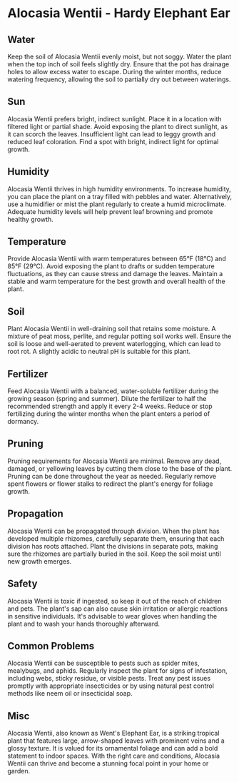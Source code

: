 # Alocasia Wentii - Hardy Elephant Ear

## Water

Keep the soil of Alocasia Wentii evenly moist, but not soggy. Water the plant when the top inch of soil feels slightly dry. Ensure that the pot has drainage holes to allow excess water to escape. During the winter months, reduce watering frequency, allowing the soil to partially dry out between waterings.

## Sun

Alocasia Wentii prefers bright, indirect sunlight. Place it in a location with filtered light or partial shade. Avoid exposing the plant to direct sunlight, as it can scorch the leaves. Insufficient light can lead to leggy growth and reduced leaf coloration. Find a spot with bright, indirect light for optimal growth.

## Humidity

Alocasia Wentii thrives in high humidity environments. To increase humidity, you can place the plant on a tray filled with pebbles and water. Alternatively, use a humidifier or mist the plant regularly to create a humid microclimate. Adequate humidity levels will help prevent leaf browning and promote healthy growth.

## Temperature

Provide Alocasia Wentii with warm temperatures between 65°F (18°C) and 85°F (29°C). Avoid exposing the plant to drafts or sudden temperature fluctuations, as they can cause stress and damage the leaves. Maintain a stable and warm temperature for the best growth and overall health of the plant.

## Soil

Plant Alocasia Wentii in well-draining soil that retains some moisture. A mixture of peat moss, perlite, and regular potting soil works well. Ensure the soil is loose and well-aerated to prevent waterlogging, which can lead to root rot. A slightly acidic to neutral pH is suitable for this plant.

## Fertilizer

Feed Alocasia Wentii with a balanced, water-soluble fertilizer during the growing season (spring and summer). Dilute the fertilizer to half the recommended strength and apply it every 2-4 weeks. Reduce or stop fertilizing during the winter months when the plant enters a period of dormancy.

## Pruning

Pruning requirements for Alocasia Wentii are minimal. Remove any dead, damaged, or yellowing leaves by cutting them close to the base of the plant. Pruning can be done throughout the year as needed. Regularly remove spent flowers or flower stalks to redirect the plant's energy for foliage growth.

## Propagation

Alocasia Wentii can be propagated through division. When the plant has developed multiple rhizomes, carefully separate them, ensuring that each division has roots attached. Plant the divisions in separate pots, making sure the rhizomes are partially buried in the soil. Keep the soil moist until new growth emerges.

## Safety

Alocasia Wentii is toxic if ingested, so keep it out of the reach of children and pets. The plant's sap can also cause skin irritation or allergic reactions in sensitive individuals. It's advisable to wear gloves when handling the plant and to wash your hands thoroughly afterward.

## Common Problems

Alocasia Wentii can be susceptible to pests such as spider mites, mealybugs, and aphids. Regularly inspect the plant for signs of infestation, including webs, sticky residue, or visible pests. Treat any pest issues promptly with appropriate insecticides or by using natural pest control methods like neem oil or insecticidal soap.

## Misc

Alocasia Wentii, also known as Went's Elephant Ear, is a striking tropical plant that features large, arrow-shaped leaves with prominent veins and a glossy texture. It is valued for its ornamental foliage and can add a bold statement to indoor spaces. With the right care and conditions, Alocasia Wentii can thrive and become a stunning focal point in your home or garden.

